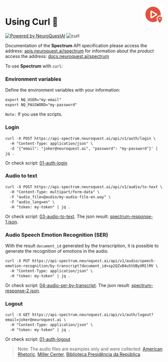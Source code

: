 <img src="https://raw.githubusercontent.com/NeuroQuestAi/neuroquestai.github.io/main/brand/products/spectrum/spectrum-128.png" align="right" width="65" height="65"/>

# Using Curl 🚀

[![Powered by NeuroQuestAI](https://img.shields.io/badge/powered%20by-NeuroQuestAI-orange.svg?style=flat&colorA=E1523D&colorB=007D8A)](
https://neuroquest.ai)
![curl](https://img.shields.io/static/v1.svg?label=curl&message=8.0%20&color=orange)

Documentation of the **Spectrum** API specification please access the address: [apis.neuroquest.ai/spectrum](https://apis.neuroquest.ai/spectrum/) for 
information about the *product* access the address: [docs.neuroquest.ai/spectrum](https://docs.neuroquest.ai/spectrum/)

To use **Spectrum** with `curl`:

### Environment variables

Define the environment variables with your information:

```shell
export NQ_USER="my-email"
export NQ_PASSWORD="my-password"
```

`Note:` If you use the scripts.

### Login

```shell
curl -X POST https://api-spectrum.neuroquest.ai/api/v1/auth/login \
  -H "Content-Type: application/json" \
  -d '{"email": "joker@neuroquest.ai", "password": "my-password"}' | jq .
```

Or check script: [01-auth-login](01-auth-login)

### Audio to text

```shell
curl -X POST https://api-spectrum.neuroquest.ai/api/v1/audio/to-text \
  -H "Content-Type: multipart/form-data" \
  -F "audio_file=@audio/my-audio-file-en.way" \
  -F "audio_lang=en" \
  -H "token: my-token" | jq .
```

Or check script: [03-audio-to-text](03-audio-to-text). The json result: [spectrum-response-1.json](spectrum-response-1.json).

### Audio Speech Emotion Recognition (SER)

With the result `document_id` generated by the transcription, it is possible to generate the recognition of emotions in the audio.

```shell
curl -X PUT https://api-spectrum.neuroquest.ai/api/v1/audio/speech-emotion-recognition/by-transcript?document_id=sp2QZvB4u5tUByXM1lMV \
  -H "Content-Type: application/json" \
  -H "token: my-token" | jq .
```

Or check script: [04-audio-ser-by-transcript](04-audio-ser-by-transcript). The json result: [spectrum-response-2.json](spectrum-response-2.json).

### Logout

```shell
curl -X GET https://api-spectrum.neuroquest.ai/api/v1/auth/logout?email=joker@neuroquest.ai \
  -H "Content-Type: application/json" \
  -H "token: my-token" | jq .
```

Or check script: [01-auth-logout](01-auth-logout)

> Note: The audio files are examples only and were collected: [American Rhetoric](https://www.americanrhetoric.com/barackobamaspeeches.htm), [Miller Center](https://millercenter.org/the-presidency/presidential-speeches/january-26-2018-address-world-economic-forum), [Biblioteca Presidência da República](http://www.biblioteca.presidencia.gov.br/presidencia/ex-presidentes/michel-temer/audios/audio-do-discurso-do-presidente-da-republica-michel-temer-durante-cerimonia-de-inauguracao-da-1a-etapa-do-projeto-sirius-campinas-sp). 
